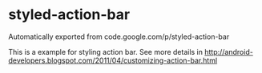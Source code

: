 # styled-action-bar
Automatically exported from code.google.com/p/styled-action-bar

This is a example for styling action bar.
See more details in http://android-developers.blogspot.com/2011/04/customizing-action-bar.html
